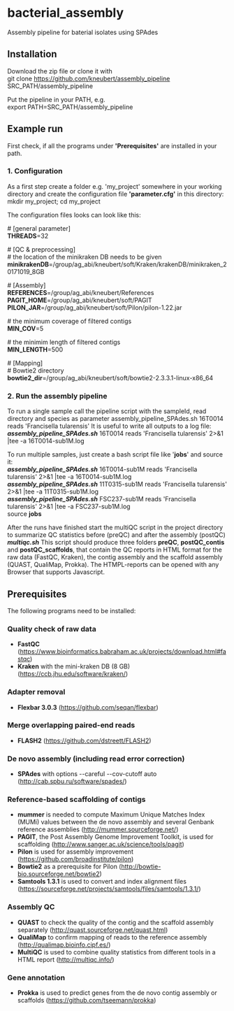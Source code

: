 # bacterial_assembly
Assembly pipeline for baterial isolates using SPAdes

## Installation
Download the zip file or clone it with  <br />
git clone https://github.com/kneubert/assembly_pipeline SRC_PATH/assembly_pipeline <br />

Put the pipeline in your PATH, e.g. <br />
export PATH=SRC_PATH/assembly_pipeline <br />

## Example run
First check, if all the programs under **'Prerequisites'** are installed in your path.

### **1. Configuration**
As a first step create a folder e.g. 'my_project' somewhere in your working directory and create the configuration file **'parameter.cfg'** in this directory:
mkdir my_project; cd my_project

The configuration files looks can look like this:

\# [general parameter] <br />
**THREADS**=32 <br />

\# [QC & preprocessing] <br />
\# the location of the minikraken DB needs to be given 
**minikrakenDB**=/group/ag_abi/kneubert/soft/Kraken/krakenDB/minikraken_20171019_8GB

\# [Assembly] <br />
**REFERENCES**=/group/ag_abi/kneubert/References <br />
**PAGIT_HOME**=/group/ag_abi/kneubert/soft/PAGIT <br />
**PILON_JAR**=/group/ag_abi/kneubert/soft/Pilon/pilon-1.22.jar <br />

\# the minimum coverage of filtered contigs <br />
**MIN_COV**=5 <br />

\# the minimim length of filtered contigs <br />
**MIN_LENGTH**=500 <br />

\# [Mapping] <br />
\# Bowtie2 directory <br />
**bowtie2_dir**=/group/ag_abi/kneubert/soft/bowtie2-2.3.3.1-linux-x86_64 <br />

### **2. Run the assembly pipeline**
To run a single sample call the pipeline script with the sampleId, read directory and species as parameter
assembly_pipeline_SPAdes.sh 16T0014 reads 'Francisella tularensis' 
It is useful to write all outputs to a log file:
***assembly_pipeline_SPAdes.sh*** 16T0014 reads 'Francisella tularensis' 2>&1 |tee -a 16T0014-sub1M.log <br />

To run multiple samples, just create a bash script file like '**jobs**' and source it: <br />
***assembly_pipeline_SPAdes.sh*** 16T0014-sub1M reads 'Francisella tularensis' 2>&1 |tee -a 16T0014-sub1M.log <br />
***assembly_pipeline_SPAdes.sh*** 11T0315-sub1M reads 'Francisella tularensis' 2>&1 |tee -a 11T0315-sub1M.log <br />
***assembly_pipeline_SPAdes.sh*** FSC237-sub1M reads 'Francisella tularensis' 2>&1 |tee -a FSC237-sub1M.log <br />
source **jobs** <br />

After the runs have finished start the multiQC script in the project directory to summarize QC statistics before (preQC) and after the assembly (postQC)
***multiqc.sh***
This script should produce three folders **preQC**, **postQC_contis** and **postQC_scaffolds**, that contain the QC reports in HTML format for the raw data (FastQC, Kraken), the contig assembly and the scaffold assembly (QUAST, QualiMap, Prokka). The HTMPL-reports can be opened with any Browser that supports Javascript.

## Prerequisites
The following programs need to be installed:
### Quality check of raw data
* **FastQC** (https://www.bioinformatics.babraham.ac.uk/projects/download.html#fastqc)
* **Kraken** with the mini-kraken DB (8 GB) (https://ccb.jhu.edu/software/kraken/)

### Adapter removal
* **Flexbar 3.0.3** (https://github.com/seqan/flexbar)

### Merge overlapping paired-end reads
* **FLASH2** (https://github.com/dstreett/FLASH2)

### De novo assembly (including read error correction)
* **SPAdes** with options --careful --cov-cutoff auto (http://cab.spbu.ru/software/spades/)

### Reference-based scaffolding of contigs
* **mummer** is needed to compute Maximum Unique Matches Index (MUMi) values between the de novo assembly and several Genbank reference assemblies (http://mummer.sourceforge.net/)
* **PAGIT**, the Post Assembly Genome Improvement Toolkit, is used for scaffolding (http://www.sanger.ac.uk/science/tools/pagit)
* **Pilon** is used for assembly improvement (https://github.com/broadinstitute/pilon)
* **Bowtie2** as a prerequisite for Pilon (http://bowtie-bio.sourceforge.net/bowtie2)
* **Samtools 1.3.1** is used to convert and index alignment files (https://sourceforge.net/projects/samtools/files/samtools/1.3.1/)

### Assembly QC
* **QUAST** to check the quality of the contig and the scaffold assembly separately (http://quast.sourceforge.net/quast.html)
* **QualiMap** to confirm mapping of reads to the reference assembly (http://qualimap.bioinfo.cipf.es/)
* **MultiQC** is used to combine quality statistics from different tools in a HTML report (http://multiqc.info/)

### Gene annotation
* **Prokka** is used to predict genes from the de novo contig assembly or scaffolds (https://github.com/tseemann/prokka)
